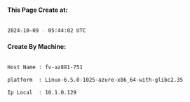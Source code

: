 
   
#### This Page Create at:

```bash

2024-10-09 - 05:44:02 UTC

```

#### Create By Machine:

```bash

Host Name : fv-az881-751

platform  : Linux-6.5.0-1025-azure-x86_64-with-glibc2.35

Ip Local  : 10.1.0.129

```

